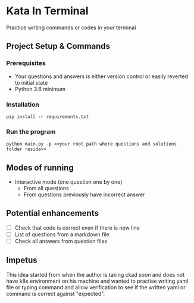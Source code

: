 # Kata In Terminal

Practice writing commands or codes in your terminal

## Project Setup & Commands

### Prerequisites

* Your questions and answers is either version control or easily reverted to initial state
* Python 3.6 minimum

### Installation

```shell
pip install -r requirements.txt
```

### Run the program

```shell
python main.py -p <<your root path where questions and solutions folder reside>>
```

## Modes of running

* Interactive mode (one question one by one)
    * From all questions
    * From questions previously have incorrect answer

## Potential enhancements

- [ ] Check that code is correct even if there is new line
- [ ] List of questions from a markdown file
- [ ] Check all answers from question files

## Impetus

This idea started from when the author is taking ckad soon and does not have k8s environment on his machine and wanted to practise writing yaml file or typing command and allow verification to see if the written yaml or command is correct against "expected".
